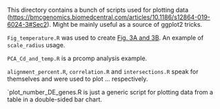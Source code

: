 This directory contains a bunch of scripts used for plotting data (https://bmcgenomics.biomedcentral.com/articles/10.1186/s12864-019-6024-3#Sec2). Might be mainly useful as a source of ggplot2 tricks.

`Fig_temperature.R` was used to create [Fig. 3A and 3B](https://bmcgenomics.biomedcentral.com/articles/10.1186/s12864-019-6024-3/figures/3). An example of `scale_radius` usage.

`PCA_Cd_and_temp.R` is a prcomp analysis example.

`alignment_percent.R`, `correlation.R` and `intersections.R` speak for themselves and were used to plot ... respectively.

`plot_number_DE_genes.R  is just a generic script for plotting data from a table in a double-sided bar chart.
